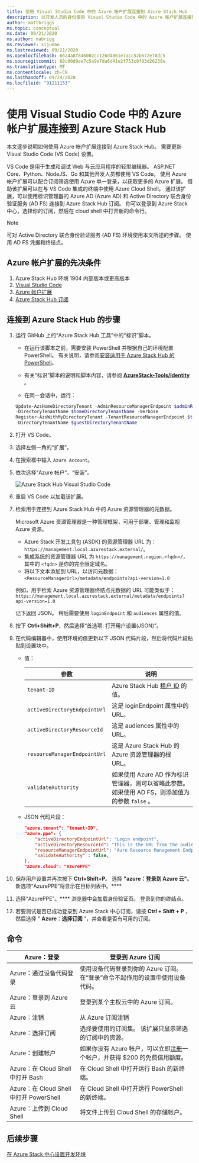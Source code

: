 ```yaml
---
title: 使用 Visual Studio Code 中的 Azure 帐户扩展连接到 Azure Stack Hub
description: 以开发人员的身份使用 Visual Studio Code 中的 Azure 帐户扩展连接到 Azure Stack Hub
author: mattbriggs
ms.topic: conceptual
ms.date: 09/21/2020
ms.author: mabrigg
ms.reviewer: sijuman
ms.lastreviewed: 09/21/2020
ms.openlocfilehash: 66a4a8f846002cc126d4861e1acc52b672e78dc5
ms.sourcegitcommit: 68c00d9ee7c5a9e7da6d41e2f753c0f93d26238e
ms.translationtype: MT
ms.contentlocale: zh-CN
ms.lasthandoff: 09/24/2020
ms.locfileid: "91211153"
---
```

# <a name="connect-to-azure-stack-hub-using-azure-account-extension-in-visual-studio-code"></a>使用 Visual Studio Code 中的 Azure 帐户扩展连接到 Azure Stack Hub

本文逐步说明如何使用 Azure 帐户扩展连接到 Azure Stack Hub。 需要更新 Visual Studio Code (VS Code) 设置。

VS Code 是用于生成和调试 Web 与云应用程序的轻型编辑器。 ASP.NET Core、Python、NodeJS、Go 和其他开发人员都使用 VS Code。 使用 Azure 帐户扩展可以配合订阅筛选使用 Azure 单一登录，以获取更多的 Azure 扩展。 借助该扩展可以在与 VS Code 集成的终端中使用 Azure Cloud Shell。 通过该扩展，可以使用标识管理器的 Azure AD (Azure AD) 和 Active Directory 联合身份验证服务 (AD FS) 连接到 Azure Stack Hub 订阅。 你可以登录到 Azure Stack 中心，选择你的订阅，然后在 cloud shell 中打开新的命令行。 

> [!NOTE]  
> 可对 Active Directory 联合身份验证服务 (AD FS) 环境使用本文所述的步骤。 使用 AD FS 凭据和终结点。

## <a name="pre-requisites-for-the-azure-account-extension"></a>Azure 帐户扩展的先决条件

1. Azure Stack Hub 环境 1904 内部版本或更高版本
2. [Visual Studio Code](https://code.visualstudio.com/)
3. [Azure 帐户扩展](https://github.com/Microsoft/vscode-azure-account)
4. [Azure Stack Hub 订阅](https://azure.microsoft.com/overview/azure-stack/)

## <a name="steps-to-connect-to-azure-stack-hub"></a>连接到 Azure Stack Hub 的步骤

1. 运行 GitHub 上的“Azure Stack Hub 工具”中的“标识”脚本。 

    - 在运行该脚本之前，需要安装 PowerShell 并根据自己的环境配置 PowerShell。 有关说明，请参阅[安装适用于 Azure Stack Hub 的 PowerShell](../operator/azure-stack-powershell-install.md)。

    - 有关“标识”脚本的说明和脚本内容，请参阅 **[AzureStack-Tools/Identity](https://aka.ms/aa6z611)** 。

    - 在同一会话中，运行：

    ```powershell  
    Update-AzsHomeDirectoryTenant -AdminResourceManagerEndpoint $adminResourceManagerEndpoint `
    -DirectoryTenantName $homeDirectoryTenantName -Verbose
    Register-AzsWithMyDirectoryTenant -TenantResourceManagerEndpoint $tenantARMEndpoint `
    -DirectoryTenantName $guestDirectoryTenantName
    ```

2. 打开 VS Code。

3. 选择左侧一角的“扩展”。 

4. 在搜索框中输入 `Azure Account`。

5. 依次选择“Azure 帐户”、“安装”。  

      ![Azure Stack Hub Visual Studio Code](media/azure-stack-dev-start-vscode-azure/image1.png)

6. 重启 VS Code 以加载该扩展。

7. 检索用于连接到 Azure Stack Hub 中的 Azure 资源管理器的元数据。 
    
    Microsoft Azure 资源管理器是一种管理框架，可用于部署、管理和监视 Azure 资源。
    - Azure Stack 开发工具包 (ASDK) 的资源管理器 URL 为：`https://management.local.azurestack.external/`。 
    - 集成系统的资源管理器 URL 为 `https://management.region.<fqdn>/`，其中的 `<fqdn>` 是你的完全限定域名。
    - 将以下文本添加到 URL，以访问元数据：`<ResourceManagerUrl>/metadata/endpoints?api-version=1.0`

    例如，用于检索 Azure 资源管理器终结点元数据的 URL 可能类似于：`https://management.local.azurestack.external/metadata/endpoints?api-version=1.0`

    记下返回 JSON。 稍后需要使用 `loginEndpoint` 和 `audiences` 属性的值。

8. 按下 **Ctrl+Shift+P**，然后选择“首选项:  打开用户设置(JSON)”。

9. 在代码编辑器中，使用环境的值更新以下 JSON 代码片段，然后将代码片段粘贴到设置块中。

    - 值：

        | 参数 | 说明 |
        | --- | --- |
        | `tenant-ID` | Azure Stack Hub [租户 ID](../operator/azure-stack-identity-overview.md) 的值。 |
        | `activeDirectoryEndpointUrl` | 这是 loginEndpoint 属性中的 URL。 |
        | `activeDirectoryResourceId` | 这是 audiences 属性中的 URL。
        | `resourceManagerEndpointUrl` | 这是 Azure Stack Hub 的 Azure 资源管理器的根 URL。 |
        | `validateAuthority` | 如果使用 Azure AD 作为标识管理器，则可以省略此参数。 如果使用 AD FS，则添加值为的参数 `false` 。 |

    - JSON 代码片段：

      ```JSON  
      "azure.tenant": "tenant-ID",
      "azure.ppe": {
          "activeDirectoryEndpointUrl": "Login endpoint",
          "activeDirectoryResourceId": "This is the URL from the audiences property.",
          "resourceManagerEndpointUrl": "Aure Resource Management Endpoint",
          "validateAuthority" : false, 
      },
      "azure.cloud": "AzurePPE"
      ```

10. 保存用户设置并再次按下 **Ctrl+Shift+P**。 选择 **"azure：登录到 Azure 云"**。 新选项“AzurePPE”将显示在目标列表中。****

11. 选择“AzurePPE”。**** 浏览器中会加载身份验证页。 登录到你的终结点。

12. 若要测试是否已成功登录到 Azure Stack 中心订阅，请按 **Ctrl + Shift + P** ，然后选择 " **Azure：选择订阅** "，并查看是否有可用的订阅。

## <a name="commands"></a>命令

| Azure：登录 | 登录到 Azure 订阅 |
| --- | --- |
| Azure：通过设备代码登录 | 使用设备代码登录到你的 Azure 订阅。 在“登录”命令不起作用的设置中使用设备代码。 |
| Azure：登录到 Azure 云 | 登录到某个主权云中的 Azure 订阅。 |
| Azure：注销 | 从 Azure 订阅注销 |
| Azure：选择订阅 | 选择要使用的订阅集。 该扩展只显示筛选的订阅中的资源。 |
| Azure：创建帐户 | 如果你没有 Azure 帐户，可以立即[注册](https://azure.microsoft.com/free/?utm_source=campaign&utm_campaign=vscode-azure-account&mktingSource=vscode-azure-account)一个帐户，并获得 \$200 的免费信用额度。 |
| Azure：在 Cloud Shell 中打开 Bash | 在 Cloud Shell 中打开运行 Bash 的新终端。 |
| Azure：在 Cloud Shell 中打开 PowerShell | 在 Cloud Shell 中打开运行 PowerShell 的新终端。 |
| Azure：上传到 Cloud Shell | 将文件上传到 Cloud Shell 的存储帐户。 |

## <a name="next-steps"></a>后续步骤

[在 Azure Stack 中心设置开发环境 ](azure-stack-dev-start.md)
